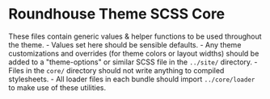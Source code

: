 # Roundhouse Theme SCSS Core

These files contain generic values & helper functions to be used throughout the theme.
    - Values set here should be sensible defaults. 
    - Any theme customizations and overrides (for theme colors or layout widths) should be added to a "theme-options" or similar SCSS file in the `../site/` directory. 
    - Files in the `core/` directory should not write anything to compiled stylesheets.
    - All loader files in each bundle should import `../core/loader` to make use of these utilities.